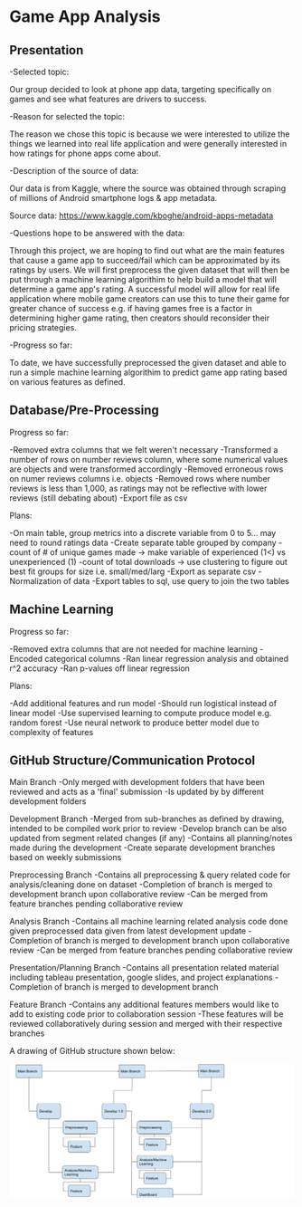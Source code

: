 # Game App Analysis

## Presentation

-Selected topic:

Our group decided to look at phone app data, targeting specifically on games and see what features are drivers to success.

-Reason for selected the topic:

The reason we chose this topic is because we were interested to utilize the things we learned into real life application and were generally interested in how ratings for phone apps come about.

-Description of the source of data:

Our data is from Kaggle, where the source was obtained through scraping of millions of Android smartphone logs & app metadata.

Source data: https://www.kaggle.com/kboghe/android-apps-metadata

-Questions hope to be answered with the data:

Through this project, we are hoping to find out what are the main features that cause a game app to succeed/fail which can be approximated by its ratings by users. We will first preprocess the given dataset that will then be put through a machine learning algorithim to help build a model that will determine a game app's rating. A successful model will allow for real life application where mobile game creators can use this to tune their game for greater chance of success e.g. if having games free is a factor in determining higher game rating, then creators should reconsider their pricing strategies.

-Progress so far:

To date, we have successfully preprocessed the given dataset and able to run a simple machine learning algorithim to predict game app rating based on various features as defined.

## Database/Pre-Processing

Progress so far:

-Removed extra columns that we felt weren't necessary
-Transformed a number of rows on number reviews column, where some numerical values are objects and were transformed accordingly
-Removed erroneous rows on numer reviews columns i.e. objects
-Removed rows where number reviews is less than 1,000, as ratings may not be reflective with lower reviews (still debating about)
-Export file as csv

Plans:

-On main table, group metrics into a discrete variable from 0 to 5... may need to round ratings data
-Create separate table grouped by company
	-count of # of unique games made 
		-> make variable of experienced (1<) vs unexperienced (1)
	-count of total downloads 
		-> use clustering to figure out best fit groups for size i.e. small/med/larg
	-Export as separate csv
	-Normalization of data
	-Export tables to sql, use query to join the two tables	

## Machine Learning

Progress so far:

-Removed extra columns that are not needed for machine learning
-Encoded categorical columns
-Ran linear regression analysis and obtained r^2 accuracy
-Ran p-values off linear regression


Plans:

-Add additional features and run model
-Should run logistical instead of linear model
-Use supervised learning to compute produce model e.g. random forest
-Use neural network to produce better model due to complexity of features

## GitHub Structure/Communication Protocol

Main Branch 
	-Only merged with development folders that have been reviewed and acts as a 'final' submission
	-Is updated by by different development folders

Development Branch
	-Merged from sub-branches as defined by drawing, intended to be compiled work prior to review
	-Develop branch can be also updated from segment related changes (if any)
	-Contains all planning/notes made during the development
	-Create separate development branches based on weekly submissions

Preprocessing Branch
	-Contains all preprocessing & query related code for analysis/cleaning done on dataset 
	-Completion of branch is merged to development branch upon collaborative review
	-Can be merged from feature branches pending collaborative review

Analysis Branch
	-Contains all machine learning related analysis code done given preprocessed data given from latest development update
	-Completion of branch is merged to development branch upon collaborative review
	-Can be merged from feature branches pending collaborative review

Presentation/Planning Branch
	-Contains all presentation related material including tableau presentation, google slides, and project explanations
	-Completion of branch is merged to development branch
	
Feature Branch
	-Contains any additional features members would like to add to existing code prior to collaboration session
	-These features will be reviewed collaboratively during session and merged with their respective branches

A drawing of GitHub structure shown below:

<img src='GitHub Structure.png'>


